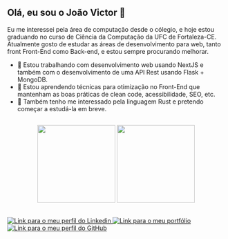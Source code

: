 ## Olá, eu sou o João Victor 👋

Eu me interessei pela área de computação desde o cólegio, e hoje estou graduando no curso de Ciência da Computação da UFC de Fortaleza-CE.
Atualmente gosto de estudar as áreas de desenvolvimento para web, tanto front Front-End como Back-end, e estou sempre procurando melhorar. 

- 🔭 Estou trabalhando com desenvolvimento web usando NextJS e também com o desenvolvimento de uma API Rest usando Flask + MongoDB.
- 🌱 Estou aprendendo técnicas para otimização no Front-End que mantenham as boas práticas de clean code, acessibilidade, SEO, etc.
- 🌱 Também tenho me interessado pela linguagem Rust e pretendo começar a estudá-la em breve.

##

<div align="center">
  <img height="180em" src="https://github-readme-stats.vercel.app/api?username=jva411&show_icons=true&theme=dracula&include_all_commits=true&count_private=true"/>
  <img height="180em" src="https://github-readme-stats.vercel.app/api/top-langs/?username=jva411&layout=compact&langs_count=8&theme=dracula"/>
</div>

##

<nav>
  <a href="https://www.linkedin.com/in/joão-victor-a49192172/" target="_blank" title="Meu Linkedin">
    <img src="https://img.shields.io/badge/-LinkedIn-%230077B5?style=for-the-badge&logo=linkedin&logoColor=white" alt="Link para o meu perfil do Linkedin">
  </a>
  <a href="https://portfolio-jva411.vercel.app" target="_blank" title"Meu Portfólio">
    <img src="https://img.shields.io/badge/website-000000?style=for-the-badge&logo=About.me&logoColor=white" alt="Link para o meu portfólio">
  </a>
  <a href="https://github.com/jva411" title="Meu GitHub">
    <img src="https://img.shields.io/badge/GitHub-100000?style=for-the-badge&logo=github&logoColor=white" alt="Link para o meu perfil do GitHub">
  </a>
</nav>
